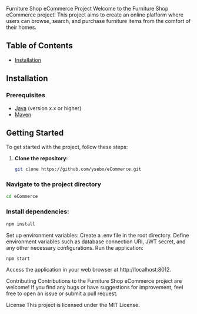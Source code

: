 Furniture Shop eCommerce Project
Welcome to the Furniture Shop eCommerce project! This project aims to create an online platform where users can browse, search, and purchase furniture items from the comfort of their homes.
## Table of Contents
- [Installation](#installation)


## Installation

### Prerequisites
- [Java](https://www.oracle.com/java/technologies/javase-downloads.html) (version x.x or higher)
- [Maven](https://maven.apache.org/download.cgi)



## Getting Started

To get started with the project, follow these steps:

1. **Clone the repository:**

   ```bash
   git clone https://github.com/ysebo/eCommerce.git
### Navigate to the project directory 
 ```bash
 cd eCommerce
 ```
### Install dependencies:
 ```bash
npm install
 ```
Set up environment variables:
Create a .env file in the root directory.
Define environment variables such as database connection URI, JWT secret, and any other necessary configurations.
Run the application:
 ```bash
npm start
 ```
Access the application in your web browser at http://localhost:8012.

Contributing
Contributions to the Furniture Shop eCommerce project are welcome! If you find any bugs or have suggestions for improvement, feel free to open an issue or submit a pull request.

License
This project is licensed under the MIT License.

